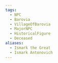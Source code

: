 ```yaml
---
tags:
  - NPC
  - Barovia
  - VillageOfBarovia
  - MajorNPC
  - HistoricalFigure
  - Deceased
aliases:
  - Ismark the Great
  - Ismark Antonovich
---
```

